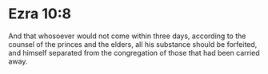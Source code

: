 # Ezra 10:8

And that whosoever would not come within three days, according to the counsel of the princes and the elders, all his substance should be forfeited, and himself separated from the congregation of those that had been carried away.